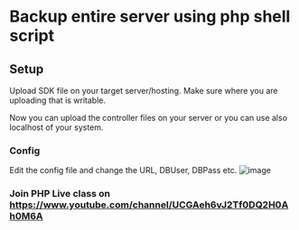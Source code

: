 # Backup entire server using php shell script

## Setup 
Upload SDK file on your target server/hosting. Make sure where you are uploading that is writable.

Now you can upload the controller files on your server or you can use also localhost of your system. 

### Config 
Edit the config file and change the URL, DBUser, DBPass etc.
![image](https://user-images.githubusercontent.com/70555095/164159151-58a568e0-2657-4107-8555-1cc415561d7d.png)


### Join PHP Live class on https://www.youtube.com/channel/UCGAeh6vJ2Tf0DQ2H0Ah0M6A 
